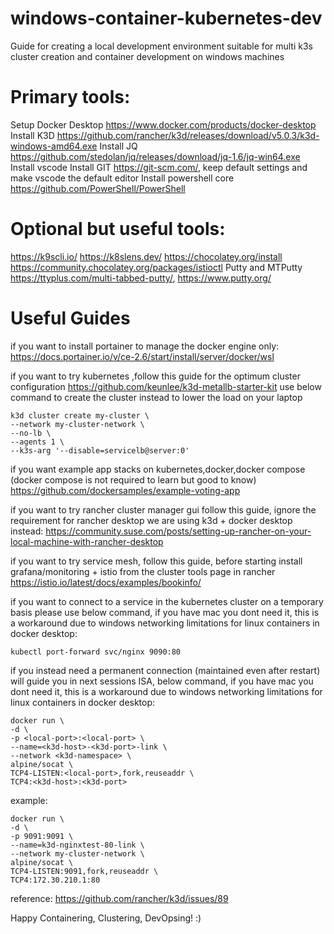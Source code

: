 # windows-container-kubernetes-dev
Guide for creating a local development environment suitable for multi k3s cluster creation and container development on windows machines

# Primary tools:

Setup Docker Desktop https://www.docker.com/products/docker-desktop
Install K3D https://github.com/rancher/k3d/releases/download/v5.0.3/k3d-windows-amd64.exe
Install JQ https://github.com/stedolan/jq/releases/download/jq-1.6/jq-win64.exe
Install vscode
Install GIT https://git-scm.com/, keep default settings and make vscode the default editor
Install powershell core https://github.com/PowerShell/PowerShell

# Optional but useful tools:
https://k9scli.io/
https://k8slens.dev/
https://chocolatey.org/install
https://community.chocolatey.org/packages/istioctl
Putty and MTPutty https://ttyplus.com/multi-tabbed-putty/, https://www.putty.org/

# Useful Guides

if you want to install portainer to manage the docker engine only:
https://docs.portainer.io/v/ce-2.6/start/install/server/docker/wsl

if you want to try kubernetes ,follow this guide for the optimum cluster configuration
https://github.com/keunlee/k3d-metallb-starter-kit
use below command to create the cluster instead to lower the load on your laptop
```
k3d cluster create my-cluster \
--network my-cluster-network \
--no-lb \
--agents 1 \
--k3s-arg '--disable=servicelb@server:0'
```

if you want example app stacks on kubernetes,docker,docker compose (docker compose is not required to learn but good to know)
https://github.com/dockersamples/example-voting-app

if you want to try rancher cluster manager gui follow this guide, ignore the requirement for rancher desktop we are using k3d + docker desktop instead:
https://community.suse.com/posts/setting-up-rancher-on-your-local-machine-with-rancher-desktop

if you want to try service mesh, follow this guide, before starting install grafana/monitoring + istio from the cluster tools page in rancher
https://istio.io/latest/docs/examples/bookinfo/

if you want to connect to a service in the kubernetes cluster on a temporary basis please use below command, if you have mac you dont need it, this is a workaround due to windows networking limitations for linux containers in docker desktop:
```
kubectl port-forward svc/nginx 9090:80
```
if you instead need a permanent connection (maintained even after restart) will guide you in next sessions ISA, below command, if you have mac you dont need it, this is a workaround due to windows networking limitations for linux containers in docker desktop:
```
docker run \
-d \
-p <local-port>:<local-port> \
--name=<k3d-host>-<k3d-port>-link \
--network <k3d-namespace> \
alpine/socat \
TCP4-LISTEN:<local-port>,fork,reuseaddr \
TCP4:<k3d-host>:<k3d-port>
```
example:
```
docker run \
-d \
-p 9091:9091 \
--name=k3d-nginxtest-80-link \
--network my-cluster-network \
alpine/socat \
TCP4-LISTEN:9091,fork,reuseaddr \
TCP4:172.30.210.1:80
```
reference: https://github.com/rancher/k3d/issues/89

Happy Containering, Clustering, DevOpsing! :)
